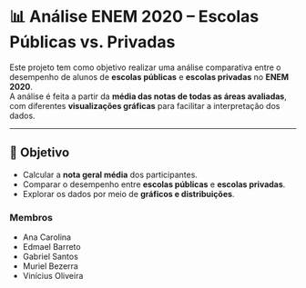 # 📊 Análise ENEM 2020 – Escolas Públicas vs. Privadas

Este projeto tem como objetivo realizar uma análise comparativa entre o desempenho de alunos de **escolas públicas** e **escolas privadas** no **ENEM 2020**.  
A análise é feita a partir da **média das notas de todas as áreas avaliadas**, com diferentes **visualizações gráficas** para facilitar a interpretação dos dados.

---

## 🚀 Objetivo
- Calcular a **nota geral média** dos participantes.
- Comparar o desempenho entre **escolas públicas** e **escolas privadas**.
- Explorar os dados por meio de **gráficos e distribuições**.

 ### Membros
- Ana Carolina
- Edmael Barreto
- Gabriel Santos
- Muriel Bezerra
- Vinícius Oliveira
